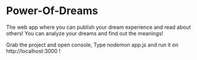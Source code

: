 # Power-Of-Dreams
The web app where you can publish your dream experience and read about others!
You can analyze your dreams and find out the meanings!

Grab the project and open console, Type
 nodemon app.js 
 and run it on http://localhost:3000 ! 
 
